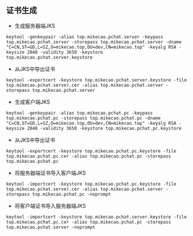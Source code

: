 ## 证书生成

- 生成服务器端JKS
```shell script
keytool -genkeypair -alias top.mikecao.pchat.server -keypass top.mikecao.pchat.server -storepass top.mikecao.pchat.server -dname "C=CN,ST=GD,L=SZ,O=mikecao.top,OU=dev,CN=mikecao.top" -keyalg RSA -keysize 2048 -validity 3650 -keystore top.mikecao.pchat.server.keystore
```
- 从JKS中导出证书
```shell script
keytool -exportcert -keystore top.mikecao.pchat.server.keystore -file top.mikecao.pchat.server.cer -alias top.mikecao.pchat.server -storepass top.mikecao.pchat.server
```
- 生成客户端JKS
```shell script
keytool -genkeypair -alias top.mikecao.pchat.pc -keypass top.mikecao.pchat.pc -storepass top.mikecao.pchat.pc -dname "C=CN,ST=GD,L=SZ,O=mikecao.top,OU=dev,CN=mikecao.top" -keyalg RSA -keysize 2048 -validity 3650 -keystore top.mikecao.pchat.pc.keystore
```
- 从JKS中导出证书
```shell script
keytool -exportcert -keystore top.mikecao.pchat.pc.keystore -file top.mikecao.pchat.pc.cer -alias top.mikecao.pchat.pc -storepass top.mikecao.pchat.pc
```
- 将服务器端证书导入客户端JKS
```shell script
keytool -importcert -keystore top.mikecao.pchat.pc.keystore -file top.mikecao.pchat.server.cer -alias top.mikecao.pchat.server -storepass top.mikecao.pchat.pc -noprompt
```
- 将客户端证书导入服务器端JKS
```shell script
keytool -importcert -keystore top.mikecao.pchat.server.keystore -file top.mikecao.pchat.pc.cer -alias top.mikecao.pchat.pc -storepass top.mikecao.pchat.server -noprompt
```
